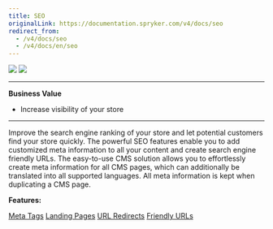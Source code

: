 ```yaml
---
title: SEO
originalLink: https://documentation.spryker.com/v4/docs/seo
redirect_from:
  - /v4/docs/seo
  - /v4/docs/en/seo
---
```


<div class='feature-text'>
    <div class='feature-images'>
    <img class="light-mode" src="https://spryker.s3.eu-central-1.amazonaws.com/docs/Document+360/Capabilities+icons/light/seo.svg"/>
    <img class="dark-mode" src="https://spryker.s3.eu-central-1.amazonaws.com/docs/Document+360/Capabilities+icons/dark/seo.svg"/>
    </div>
    <div class="feature-text-wrap">

***
**Business Value**
* Increase visibility of your store
***

Improve the search engine ranking of your store and let potential customers find your store quickly. The powerful SEO features enable you to add customized meta information to all your content and create search engine friendly URLs. The easy-to-use CMS solution allows you to effortlessly create meta information for all CMS pages, which can additionally be translated into all supported languages. All meta information is kept when duplicating a CMS page.
         </div>
</div>

**Features:**
<div>
<a class="feature-link" href="https://documentation.spryker.com/v4/docs/meta-tags">Meta Tags</a> 
<a class="feature-link" href="https://documentation.spryker.com/v4/docs/landing-pages">Landing Pages</a>
<a class="feature-link" href="https://documentation.spryker.com/v4/docs/url-redirects">URL Redirects</a>
<a class="feature-link" href="https://documentation.spryker.com/v4/docs/friendly-urls">Friendly URLs</a>   
 </div>
